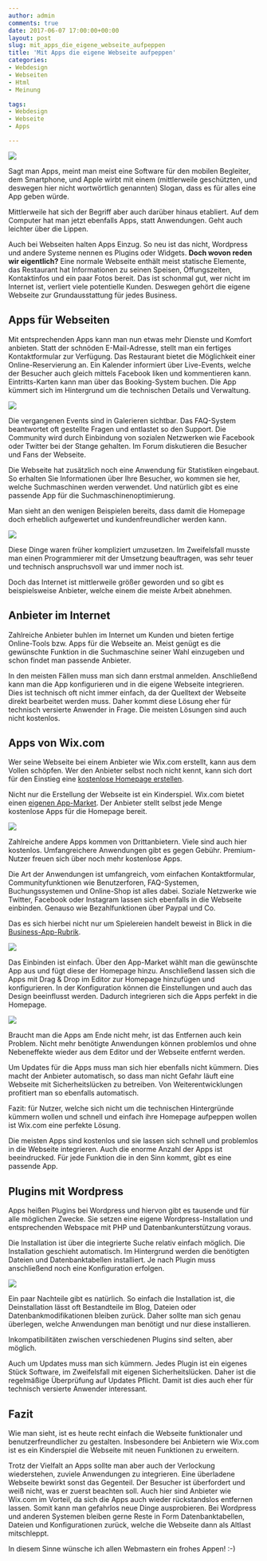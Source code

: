 ```yaml
---
author: admin
comments: true
date: 2017-06-07 17:00:00+00:00
layout: post
slug: mit_apps_die_eigene_webseite_aufpeppen
title: 'Mit Apps die eigene Webseite aufpeppen'
categories:
- Webdesign
- Webseiten
- Html
- Meinung

tags:
- Webdesign
- Webseite
- Apps

---
```

<img src="/assets/uploads/2017/6/app_logo.jpg" class="imagelogo">

Sagt man Apps, meint man meist eine Software für den mobilen Begleiter, dem Smartphone, und Apple wirbt mit einem (mittlerweile geschützten, und deswegen hier nicht wortwörtlich genannten) Slogan, dass es für alles eine App geben würde.

Mittlerweile hat sich der Begriff aber auch darüber hinaus etabliert. Auf dem Computer hat man jetzt ebenfalls Apps, statt Anwendungen. Geht auch leichter über die Lippen. 

Auch bei Webseiten halten Apps Einzug. So neu ist das nicht, Wordpress und andere Systeme nennen es Plugins oder Widgets. **Doch wovon reden wir eigentlich?** Eine normale Webseite enthält meist statische Elemente, das Restaurant hat Informationen zu seinen Speisen, Öffungszeiten, Kontaktinfos und ein paar Fotos bereit. Das ist schonmal gut, wer nicht im Internet ist, verliert viele potentielle Kunden. Deswegen gehört die eigene Webseite zur Grundausstattung für jedes Business.

<!--more-->

## Apps für Webseiten

Mit entsprechenden Apps kann man nun etwas mehr Dienste und Komfort anbieten. Statt der schnöden E-Mail-Adresse, stellt man ein fertiges Kontaktformular zur Verfügung. Das Restaurant bietet die Möglichkeit einer Online-Reservierung an. Ein Kalender informiert über Live-Events, welche der Besucher auch gleich mittels Facebook liken und kommentieren kann. Eintritts-Karten kann man über das Booking-System buchen. Die App kümmert sich im Hintergrund um die technischen Details und Verwaltung.

![](/assets/uploads/2017/6/apps1.jpg)

Die vergangenen Events sind in Galerieren sichtbar. Das FAQ-System beantwortet oft gestellte Fragen und entlastet so den Support. Die Community wird durch Einbindung von sozialen Netzwerken wie Facebook oder Twitter bei der Stange gehalten. Im Forum diskutieren die Besucher und Fans der Webseite. 

Die Webseite hat zusätzlich noch eine Anwendung für Statistiken eingebaut. So erhalten Sie Informationen über Ihre Besucher, wo kommen sie her, welche Suchmaschinen werden verwendet. Und natürlich gibt es eine passende App für die Suchmaschinenoptimierung. 

Man sieht an den wenigen Beispielen bereits, dass damit die Homepage doch erheblich aufgewertet und kundenfreundlicher werden kann.

![](/assets/uploads/2017/6/apps.jpg)

Diese Dinge waren früher kompliziert umzusetzen. Im Zweifelsfall musste man einen Programmierer mit der Umsetzung beauftragen, was sehr teuer und technisch anspruchsvoll war und immer noch ist.

Doch das Internet ist mittlerweile größer geworden und so gibt es beispielsweise Anbieter, welche einem die meiste Arbeit abnehmen.


## Anbieter im Internet

Zahlreiche Anbieter buhlen im Internet um Kunden und bieten fertige Online-Tools bzw. Apps für die Webseite an. Meist genügt es die gewünschte Funktion in die Suchmaschine seiner Wahl einzugeben und schon findet man passende Anbieter. 

In den meisten Fällen muss man sich dann erstmal anmelden. Anschließend kann man die App konfigurieren und in die eigene Webseite integrieren. Dies ist technisch oft nicht immer einfach, da der Quelltext der Webseite direkt bearbeitet werden muss. Daher kommt diese Lösung eher für technisch versierte Anwender in Frage. Die meisten Lösungen sind auch nicht kostenlos.

## Apps von Wix.com

Wer seine Webseite bei einem Anbieter wie Wix.com erstellt, kann aus dem Vollen schöpfen. Wer den Anbieter selbst noch nicht kennt, kann sich dort für den Einstieg eine [kostenlose Homepage erstellen](https://de.wix.com/). 

Nicht nur die Erstellung der Webseite ist ein Kinderspiel. Wix.com bietet einen <a href="https://de.wix.com/app-market/main" rel="nofollow">eigenen App-Market</a>. Der Anbieter stellt selbst jede Menge kostenlose Apps für die Homepage bereit.

![](/assets/uploads/2017/6/app_wix_1.jpg)

Zahlreiche andere Apps kommen von Drittanbietern. Viele sind auch hier kostenlos. Umfangreichere Anwendungen gibt es gegen Gebühr. Premium-Nutzer freuen sich über noch mehr kostenlose Apps.

Die Art der Anwendungen ist umfangreich, vom einfachen Kontaktformular, Communityfunktionen wie Benutzerforen, FAQ-Systemen, Buchungssystemen und Online-Shop ist alles dabei. Soziale Netzwerke wie Twitter, Facebook oder Instagram lassen sich ebenfalls in die Webseite einbinden. Genauso wie Bezahlfunktionen über Paypal und Co.

Das es sich hierbei nicht nur um Spielereien handelt beweist in Blick in die <a href="https://de.wix.com/app-market/business" target="_blank" rel="nofollow">Business-App-Rubrik</a>.

![](/assets/uploads/2017/6/app_wix_2.jpg)

Das Einbinden ist einfach. Über den App-Market wählt man die gewünschte App aus und fügt diese der Homepage hinzu. Anschließend lassen sich die Apps mit Drag & Drop im Editor zur Homepage hinzufügen und konfigurieren. In der Konfiguration können die Einstellungen und auch das Design beeinflusst werden. Dadurch integrieren sich die Apps perfekt in die Homepage.

![](/assets/uploads/2017/6/app_wix_3.jpg)

Braucht man die Apps am Ende nicht mehr, ist das Entfernen auch kein Problem. Nicht mehr benötigte Anwendungen können problemlos und ohne Nebeneffekte wieder aus dem Editor und der Webseite entfernt werden.

Um Updates für die Apps muss man sich hier ebenfalls nicht kümmern. Dies macht der Anbieter automatisch, so dass man nicht Gefahr läuft eine Webseite mit Sicherheitslücken zu betreiben. Von Weiterentwicklungen profitiert man so ebenfalls automatisch.

Fazit: für Nutzer, welche sich nicht um die technischen Hintergründe kümmern wollen und schnell und einfach ihre Homepage aufpeppen wollen ist Wix.com eine perfekte Lösung. 

Die meisten Apps sind kostenlos und sie lassen sich schnell und problemlos in die Webseite integrieren. Auch die enorme Anzahl der Apps ist beeindrucked. Für jede Funktion die in den Sinn kommt, gibt es eine passende App.

## Plugins mit Wordpress

Apps heißen Plugins bei Wordpress und hiervon gibt es tausende und für alle möglichen Zwecke. Sie setzen eine eigene Wordpress-Installation und entsprechenden Webspace mit PHP und Datenbankunterstützung voraus.

Die Installation ist über die integrierte Suche relativ einfach möglich. Die Installation geschieht automatisch. Im Hintergrund werden die benötigten Dateien und Datenbanktabellen installiert. Je nach Plugin muss anschließend noch eine Konfiguration erfolgen.

![](/assets/uploads/2017/6/wordpress.jpg)

Ein paar Nachteile gibt es natürlich. So einfach die Installation ist, die Deinstallation lässt oft Bestandteile im Blog, Dateien oder Datenbankmodifikationen bleiben zurück. Daher sollte man sich genau überlegen, welche Anwendungen man benötigt und nur diese installieren. 

Inkompatibilitäten zwischen verschiedenen Plugins sind selten, aber möglich.

Auch um Updates muss man sich kümmern. Jedes Plugin ist ein eigenes Stück Software, im Zweifelsfall mit eigenen Sicherheitslücken. Daher ist die regelmäßige Überprüfung auf Updates Pflicht. Damit ist dies auch eher für technisch versierte Anwender interessant.


## Fazit

Wie man sieht, ist es heute recht einfach die Webseite funktionaler und benutzerfreundlicher zu gestalten. Insbesondere bei Anbietern wie Wix.com ist es ein Kinderspiel die Webseite mit neuen Funktionen zu erweitern. 

Trotz der Vielfalt an Apps sollte man aber auch der Verlockung wiederstehen, zuviele Anwendungen zu integrieren. Eine überladene Webseite bewirkt sonst das Gegenteil. Der Besucher ist überfordert und weiß nicht, was er zuerst beachten soll. Auch hier sind Anbieter wie Wix.com im Vorteil, da sich die Apps auch wieder rückstandslos entfernen lassen. Somit kann man gefahrlos neue Dinge ausprobieren. Bei Wordpress und anderen Systemen bleiben gerne Reste in Form Datenbanktabellen, Dateien und Konfigurationen zurück, welche die Webseite dann als Altlast mitschleppt. 

In diesem Sinne wünsche ich allen Webmastern ein frohes Appen! :-)